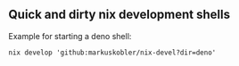 ## Quick and dirty nix development shells

Example for starting a deno shell:
```
nix develop 'github:markuskobler/nix-devel?dir=deno'
```

